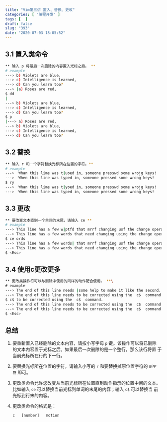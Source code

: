 ```yaml
---
title: "Vim第三讲 置入、替换、更改"
categories: [ "编程开发" ]
tags: [  ]
draft: false
slug: "393"
date: "2020-07-03 18:05:52"
---
```


## 3.1 置入类命令

```bash
** 输入 p 将最后一次删除的内容置入光标之后。 **
# example
---> b) Violets are blue,
---> c) Intelligence is learned,
---> d) Can you learn too?
---> |a) Roses are red,
$ dd
|
---> b) Violets are blue,
---> c) Intelligence is learned,
---> d) Can you learn too?
$ p
|---> a) Roses are red,
---> b) Violets are blue,
---> c) Intelligence is learned,
---> d) Can you learn too?
```

## 3.2 替换

```bash
** 输入 r 和一个字符替换光标所在位置的字符。**
# example
--->  Whan this lime was t|uoed in, someone presswd some wrojg keys!
--->  When this line was typed in, someone pressed some wrong keys!
$ ry
--->  Whan this lime was t|yoed in, someone presswd some wrojg keys!
--->  When this line was typed in, someone pressed some wrong keys!
```

## 3.3 更改

```bash
** 要改变文本直到一个单词的末尾，请输入 ce **
# example
---> This line has a few w|ptfd that mrrf changing usf the change operator.
---> This line has a few words that need changing using the change operator.
$ ce ords
---> This line has a few words| that mrrf changing usf the change operator.
---> This line has a few words that need changing using the change operator.
$ <Esc>
```

## 3.4 使用c更改更多

```bash
** 更改类操作符可以与删除中使用的同样的动作配合使用。 **\
# example
---> The end of this line needs |some help to make it like the second.
---> The end of this line needs to be corrected using the  c$  command.
$ c$ to be corrected using the  c$  command.
---> The end of this line needs to be corrected using the  c$  command.|
---> The end of this line needs to be corrected using the  c$  command.
$ <Esc>
```

## 总结

1. 要重新置入已经删除的文本内容，请按小写字母 `p` 键。该操作可以将已删除
的文本内容置于光标之后。如果最后一次删除的是一个整行，那么该行将置
于当前光标所在行的下一行。
2. 要替换光标所在位置的字符，请输入小写的 `r` 和要替换掉原位置字符的 `新字
符` 即可。
3. 更改类命令允许您改变从当前光标所在位置直到动作指示的位置中间的文本。
比如输入 `ce` 可以替换当前光标到单词的末尾的内容；输入 `c$` 可以替换当
前光标到行末的内容。
4. 更改类命令的格式是：

    ```
    c   [number]   motion
    ```